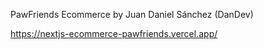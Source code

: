 PawFriends Ecommerce by Juan Daniel Sánchez (DanDev)

https://nextjs-ecommerce-pawfriends.vercel.app/
